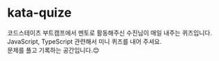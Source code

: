 # kata-quize

코드스테이츠 부트캠프에서 멘토로 활동해주신 수진님이 매일 내주는 퀴즈입니다.  
JavaScript, TypeScript 관련해서 미니 퀴즈를 내어 주셔요.   
문제를 풀고 기록하는 공간입니다.😊
